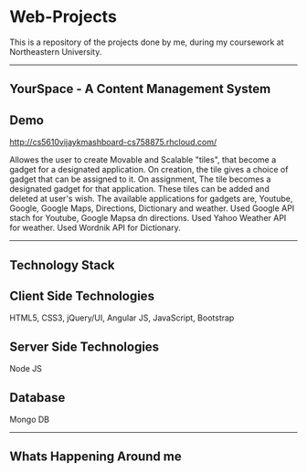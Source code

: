 # Web-Projects
This is a repository of the projects done by me, during my coursework at Northeastern University.

---------------------------------------------------------------------------------------------------------------------------------------
YourSpace - A Content Management System
---------------------------------------------------------------------------------------------------------------------------------------

Demo
----
http://cs5610vijaykmashboard-cs758875.rhcloud.com/

Allowes the user to create Movable and Scalable "tiles", that become a gadget for a designated application. 
On creation, the tile gives a choice of gadget that can be assigned to it. 
On assignment, The tile becomes a designated gadget for that application.
These tiles can be added and deleted at user's wish. 
The available applications for gadgets are, Youtube, Google, Google Maps, Directions, Dictionary and weather. 
Used Google API stach for Youtube, Google Mapsa dn directions. 
Used Yahoo Weather API for weather. 
Used Wordnik API for Dictionary.


----------------
Technology Stack
----------------

Client Side Technologies
------------------------
HTML5, CSS3, jQuery/UI, Angular JS, JavaScript, Bootstrap

Server Side Technologies
------------------------
Node JS

Database
--------
Mongo DB


---------------------------------------------------------------------------------------------------------------------------------------
Whats Happening Around me
---------------------------------------------------------------------------------------------------------------------------------------













